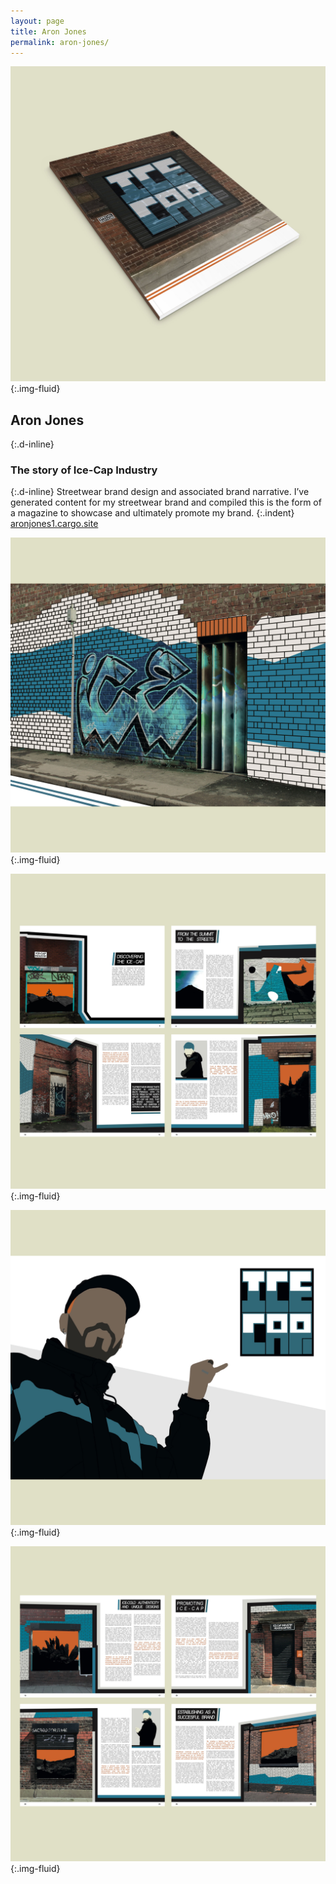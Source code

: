 ```yaml
---
layout: page
title: Aron Jones
permalink: aron-jones/
---
```

![Mock-up of publication front cover design, Ice Cap brand](../images/aron_jones_01.jpg "Publication mock-up"){:.img-fluid}
## Aron Jones
{:.d-inline}
### The story of Ice-Cap Industry
{:.d-inline}
Streetwear brand design and associated brand narrative. I’ve generated content for my streetwear brand and compiled this is the form of a magazine to showcase and ultimately promote my brand.
{:.indent}
[aronjones1.cargo.site](https://aronjones1.cargo.site/)

![Photo--graphic-manipulated artwork](../images/aron_jones_02.jpg "Photo-graphic artwork"){:.img-fluid}

![4 publication spreads featuirng text and photo-graphic illustrations](../images/aron_jones_03.jpg "Publication spreads"){:.img-fluid}

![Photo--graphic-illustrated artwork](../images/aron_jones_04.jpg "Illustrated artwork"){:.img-fluid}

![4 publication spreads featuirng text and photo-graphic illustrations](../images/aron_jones_05.jpg "Publication spreads"){:.img-fluid}
